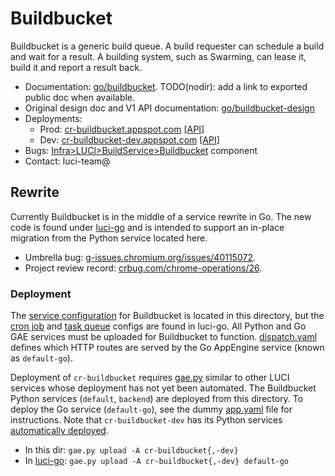 # Buildbucket

Buildbucket is a generic build queue. A build requester can schedule a build
and wait for a result. A building system, such as Swarming, can lease it, build
it and report a result back.

*   Documentation: [go/buildbucket](http://go/buildbucket).
    TODO(nodir): add a link to exported public doc when available.
*   Original design doc and V1 API documentation: [go/buildbucket-design](http://go/buildbucket-design)
*   Deployments:
    *   Prod: [cr-buildbucket.appspot.com](https://cr-buildbucket.appspot.com) [[API](https://cr-buildbucket.appspot.com/rpcexplorer/services/buildbucket.v2.Builds/)]
    *   Dev: [cr-buildbucket-dev.appspot.com](https://cr-buildbucket-dev.appspot.com) [[API](https://cr-buildbucket-dev.appspot.com/rpcexplorer/services/buildbucket.v2.Builds/)]
*   Bugs: [Infra>LUCI>BuildService>Buildbucket](https://g-issues.chromium.org/issues?q=componentid:1456290) component
*   Contact: luci-team@

## Rewrite

Currently Buildbucket is in the middle of a service rewrite in Go. The new code
is found under [luci-go](https://chromium.googlesource.com/infra/luci/luci-go/+/refs/heads/main/buildbucket/appengine/)
and is intended to support an in-place migration from the Python service located
here.

* Umbrella bug: [g-issues.chromium.org/issues/40115072](https://g-issues.chromium.org/issues/40115072).
* Project review record:
  [crbug.com/chrome-operations/26](https://crbug.com/chrome-operations/26).

### Deployment

The [service configuration](./app.yaml) for Buildbucket is located in this
directory, but the [cron
job](https://chromium.googlesource.com/infra/luci/luci-go/+/refs/heads/main/buildbucket/appengine/frontend/cron.yaml)
and [task queue](https://chromium.googlesource.com/infra/luci/luci-go/+/refs/heads/main/buildbucket/appengine/frontend/queue.yaml)
configs are found in luci-go. All Python and Go GAE services must be uploaded
for Buildbucket to function. [dispatch.yaml](./dispatch.yaml) defines which HTTP
routes are served by the Go AppEngine service (known as `default-go`).

Deployment of `cr-buildbucket` requires
[gae.py](https://chromium.googlesource.com/infra/luci/luci-py/+/refs/heads/main/appengine/components/tools/gae.py)
similar to other LUCI services whose deployment has not yet been automated. The
Buildbucket Python services (`default`, `backend`) are deployed from
this directory. To deploy the Go service (`default-go`), see the dummy
[app.yaml](https://chromium.googlesource.com/infra/luci/luci-go/+/refs/heads/main/buildbucket/appengine/frontend/app.yaml)
file for instructions. Note that `cr-buildbucket-dev` has its Python services
[automatically deployed](https://chrome-internal.googlesource.com/infradata/gae/+/refs/heads/main/apps/cr-buildbucket/).

* In this dir: `gae.py upload -A cr-buildbucket{,-dev}`
* In
  [luci-go](https://chromium.googlesource.com/infra/luci/luci-go/+/refs/heads/main/buildbucket/appengine/frontend/):
  `gae.py upload -A cr-buildbucket{,-dev} default-go`
